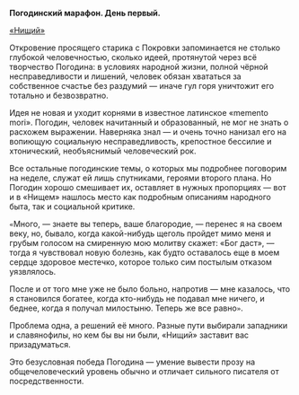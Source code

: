 
**Погодинский марафон. День первый.**

[«Нищий»][1]
  
Откровение просящего старика с Покровки запоминается не столько глубокой человечностью, сколько идеей, протянутой через всё творчество Погодина: в условиях народной жизни, полной чёрной несправедливости и лишений, человек обязан хвататься за собственное счастье без раздумий — иначе гул горя уничтожит его тотально и безвозвратно.

Идея не новая и уходит корнями в известное латинское «memento mori». Погодин, человек начитанный и образованный, не мог не знать о расхожем выражении. Наверняка знал — и очень точно нанизал его на вопиющую социальную несправедливость, крепостное бессилие и хтонический, необъяснимый человеческий рок. 

Все остальные погодинские темы, о которых мы подробнее поговорим на неделе, служат ей лишь спутниками, героями второго плана. Но Погодин хорошо смешивает их, оставляет в нужных пропорциях — вот и в «Нищем» нашлось место как подробным описаниям народного быта, так и социальной критике.

`«`Много, — знаете вы теперь, ваше благородие, — перенес я на своем веку, но, бывало, когда какой-нибудь щеголь пройдет мимо меня и грубым голосом на смиренную мою молитву скажет: «Бог даст», — тогда я чувствовал новую болезнь, как будто оставалось еще в моем сердце здоровое местечко, которое только сим постылым отказом уязвлялось.  
  
После и от того мне уже не было больно, напротив — мне казалось, что я становился богатее, когда кто-нибудь не подавал мне ничего, и беднее, когда я получал милостыню. Теперь же все равно`»`.

Проблема одна, а решений её много. Разные пути выбирали западники и славянофилы, но кем бы вы ни были, «Нищий» заставит вас призадуматься.

Это безусловная победа Погодина — умение вывести прозу на общечеловеческий уровень обычно и отличает сильного писателя от посредственности.

[1]:	http://flibusta.is/b/358010
